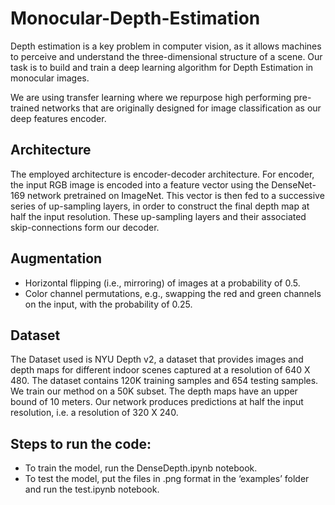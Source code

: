 # Monocular-Depth-Estimation
Depth estimation is a key problem in computer vision, as it allows machines to perceive and understand the three-dimensional structure of a scene. Our task is to build and train a deep learning algorithm for Depth Estimation in monocular images.

We are using transfer learning where we repurpose high performing pre-trained 
networks that are originally designed for image classification as our deep features 
encoder.

## Architecture
The employed architecture is encoder-decoder architecture.
For encoder, the input RGB image is encoded into a feature vector using the 
DenseNet-169 network pretrained on ImageNet. This vector is then fed to a 
successive series of up-sampling layers, in order to construct the final depth map at half the input resolution. These up-sampling layers and their associated skip-connections form our decoder.

## Augmentation 
- Horizontal flipping (i.e., mirroring) of images at a probability of 0.5.
- Color channel permutations, e.g., swapping the red and green channels on the input, with the probability of 0.25.

## Dataset
The Dataset used is NYU Depth v2, a dataset that provides images and depth maps for different indoor scenes captured at a resolution of 640 X 480. The dataset contains 120K training samples and 654 testing samples. We train our method on a 50K subset. The depth maps have an upper bound of 10 meters. Our network produces predictions at half the input resolution, i.e. a resolution of 320 X 240.

## Steps to run the code:
- To train the model, run the DenseDepth.ipynb notebook.
- To test the model, put the files in .png format in the ‘examples’ folder and run the test.ipynb notebook.
